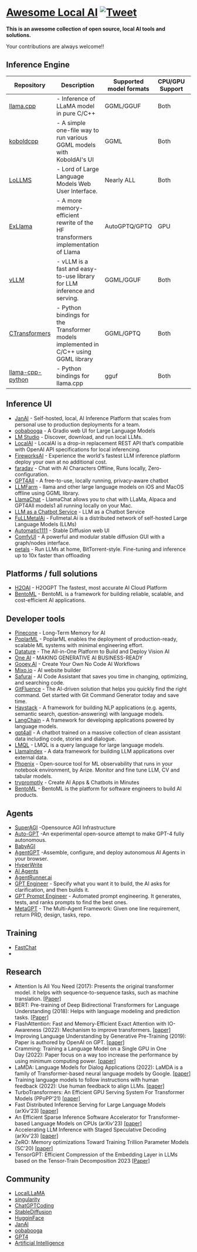 

# [Awesome Local AI](https://github.com/janhq/awesome-local-ai) [![Tweet](https://img.shields.io/twitter/url/http/shields.io.svg?style=social)](https://twitter.com/intent/tweet?text=Awesome%20Local%20AI%20-%20a%20collection%20of%20open%20source,%20local%20AI%20tools%20and%20solutions%20by%20@jan_dotai&url=https://github.com/janhq/awesome-local-ai&hashtags=AI,OpenSource)

**This is an awesome collection of open source, local AI tools and solutions.**

  Your contributions are always welcome!!


## Inference Engine

| Repository | Description | Supported model formats | CPU/GPU Support | UI | Platform Type
|------------|-----------|------------|------------|------------|------------|
[llama.cpp](https://github.com/ggerganov/llama.cpp) |- Inference of LLaMA model in pure C/C++ | GGML/GGUF | Both | ❌ | Text-Gen
[koboldcpp](https://github.com/LostRuins/koboldcpp)| - A simple one-file way to run various GGML models with KoboldAI's UI | GGML| Both| ✅| Text-Gen
[LoLLMS](https://github.com/ParisNeo/lollms)| - Lord of Large Language Models Web User Interface. | Nearly ALL |Both |✅ |Text-Gen
[ExLlama](https://github.com/turboderp/exllama) |- A more memory-efficient rewrite of the HF transformers implementation of Llama | AutoGPTQ/GPTQ |GPU| ❌ |Text-Gen
[vLLM](https://github.com/vllm-project/vllm) |- vLLM is a fast and easy-to-use library for LLM inference and serving. |GGML/GGUF|Both |❌|Text-Gen
[CTransformers](https://github.com/marella/ctransformers) |- Python bindings for the Transformer models implemented in C/C++ using GGML library|GGML/GPTQ |Both| ❌|Text-Gen
[llama-cpp-python](https://github.com/abetlen/llama-cpp-python) | - Python bindings for llama.cpp|gguf|Both | ❌|Text-Gen

## Inference UI
* [JanAI](https://github.com/janhq/jan.git) - Self-hosted, local, AI Inference Platform that scales from personal use to production deployments for a team.
* [oobabooga](https://github.com/oobabooga/text-generation-webui) - A Gradio web UI for Large Language Models
* [LM Studio](https://lmstudio.ai/) - Discover, download, and run local LLMs.
* [LocalAI](https://github.com/go-skynet/LocalAI) - LocalAI is a drop-in replacement REST API that’s compatible with OpenAI API specifications for local inferencing. 
* [FireworksAI](https://app.fireworks.ai/) - Experience the world's fastest LLM inference platform deploy your own at no additional cost. 
* [faradav](https://faraday.dev/) - Chat with AI Characters Offline, Runs locally, Zero-configuration. 
* [GPT4All](https://gpt4all.io) - A free-to-use, locally running, privacy-aware chatbot
* [LLMFarm](https://github.com/guinmoon/LLMFarm) - llama and other large language models on iOS and MacOS offline using GGML library.
* [LlamaChat](https://llamachat.app/) - LlamaChat allows you to chat with LLaMa, Alpaca and GPT4All models1 all running locally on your Mac.
* [LLM as a Chatbot Service](https://github.com/deep-diver/LLM-As-Chatbot) - LLM as a Chatbot Service
* [FuLLMetalAi](https://www.fullmetal.ai/) - Fullmetal.Ai is a distributed network of self-hosted Large Language Models (LLMs)
* [Automatic1111](https://github.com/AUTOMATIC1111/stable-diffusion-webui) - Stable Diffusion web UI
* [ComfyUI](https://github.com/comfyanonymous/ComfyUI) - A powerful and modular stable diffusion GUI with a graph/nodes interface.
* [petals](https://github.com/bigscience-workshop/petals) - Run LLMs at home, BitTorrent-style. Fine-tuning and inference up to 10x faster than offloading


## Platforms / full solutions
* [H2OAI](https://h2o.ai/#tabs-320f3fc63d-item-aa19ad7787-tab) - H2OGPT The fastest, most accurate AI Cloud Platform
* [BentoML](https://github.com/bentoml/BentoML) - BentoML is a framework for building reliable, scalable, and cost-efficient AI applications.

## Developer tools
* [Pinecone](https://www.pinecone.io) - Long-Term Memory for AI
* [PoplarML](https://www.poplarml.com) - PoplarML enables the deployment of production-ready, scalable ML systems with minimal engineering effort.
* [Datature](https://datature.io) - The All-in-One Platform to Build and Deploy Vision AI 
* [One AI](https://www.oneai.com/) - MAKING GENERATIVE AI BUSINESS-READY
* [Gooey.AI](https://gooey.ai/) - Create Your Own No Code AI Workflows
* [Mixo.io](https://mixo.io/?via=futurepedia) - AI website builder
* [Safurai](https://www.safurai.com) - AI Code Assistant that saves you time in changing, optimizing, and searching code.
* [GitFluence](https://www.gitfluence.com) - The AI-driven solution that helps you quickly find the right command. Get started with Git Command Generator today and save time.
* [Haystack](https://haystack.deepset.ai/) - A framework for building NLP applications (e.g. agents, semantic search, question-answering) with language models.
* [LangChain](https://langchain.com/) - A framework for developing applications powered by language models.
* [gpt4all](https://github.com/nomic-ai/gpt4all) - A chatbot trained on a massive collection of clean assistant data including code, stories and dialogue.
* [LMQL](https://lmql.ai/) - LMQL is a query language for large language models.
* [LlamaIndex](https://www.llamaindex.ai/) - A data framework for building LLM applications over external data.
* [Phoenix](https://phoenix.arize.com/) - Open-source tool for ML observability that runs in your notebook environment, by Arize. Monitor and fine tune LLM, CV and tabular models.
* [trypromptly](https://trypromptly.com/) - Create AI Apps & Chatbots in Minutes
* [BentoML](https://www.bentoml.com/) - BentoML is the platform for software engineers to build AI products.

## Agents
* [SuperAGI](https://superagi.com/) -Opensource AGI Infrastructure
* [Auto-GPT](https://github.com/Significant-Gravitas/Auto-GPT) -An experimental open-source attempt to make GPT-4 fully autonomous.
* [BabyAGI](https://github.com/yoheinakajima/babyagi)
* [AgentGPT](https://agentgpt.reworkd.ai/) -Assemble, configure, and deploy autonomous AI Agents in your browser.
* [HyperWrite](https://www.hyperwriteai.com/)
* [AI Agents](https://aiagent.app/)
* [AgentRunner.ai](https://www.agentrunner.ai)
* [GPT Engineer](https://github.com/AntonOsika/gpt-engineer) - Specify what you want it to build, the AI asks for clarification, and then builds it.
* [GPT Prompt Engineer](https://github.com/mshumer/gpt-prompt-engineer) - Automated prompt engineering. It generates, tests, and ranks prompts to find the best ones.
* [MetaGPT](https://github.com/geekan/MetaGPT) - The Multi-Agent Framework: Given one line requirement, return PRD, design, tasks, repo.

## Training
* [FastChat](https://github.com/lm-sys/FastChat)
* 

## Research
- Attention Is All You Need (2017): Presents the original transformer model. it helps with sequence-to-sequence tasks, such as machine translation. [[Paper]](https://arxiv.org/abs/1706.03762)
- BERT: Pre-training of Deep Bidirectional Transformers for Language Understanding (2018): Helps with language modeling and prediction tasks. [[Paper]](https://arxiv.org/abs/2307.00526)
- FlashAttention: Fast and Memory-Efficient Exact Attention with IO-Awareness (2022): Mechanism to improve transformers. [[paper]](https://arxiv.org/abs/2205.14135)
- Improving Language Understanding by Generative Pre-Training (2019): Paper is authored by OpenAI on GPT. [[paper]](https://s3-us-west-2.amazonaws.com/openai-assets/research-covers/language-unsupervised/language_understanding_paper.pdf)
- Cramming: Training a Language Model on a Single GPU in One Day (2022): Paper focus on a way too increase the performance by using minimum computing power. [[paper]](https://arxiv.org/abs/2212.14034)
- LaMDA: Language Models for Dialog Applications (2022): LaMDA is a family of Transformer-based neural language models by Google. [[paper]](https://arxiv.org/abs/2201.08239)
- Training language models to follow instructions with human feedback (2022): Use human feedback to align LLMs. [[paper]](https://arxiv.org/abs/2203.02155)
- TurboTransformers: An Efficient GPU Serving System For Transformer Models (PPoPP'21) [[paper]](https://dl.acm.org/doi/pdf/10.1145/3437801.3441578)
- Fast Distributed Inference Serving for Large Language Models (arXiv'23) [[paper]](https://arxiv.org/pdf/2305.05920.pdf)
- An Efficient Sparse Inference Software Accelerator for Transformer-based Language Models on CPUs (arXiv'23) [[paper]](https://arxiv.org/abs/2306.16601)
- Accelerating LLM Inference with Staged Speculative Decoding (arXiv'23) [[paper]](https://arxiv.org/abs/2308.04623)
- ZeRO: Memory optimizations Toward Training Trillion Parameter Models (SC'20) [[paper]](https://ieeexplore.ieee.org/abstract/document/9355301)
- TensorGPT: Efficient Compression of the Embedding Layer in LLMs based on the Tensor-Train Decomposition 2023 [[Paper]](https://arxiv.org/abs/2307.00526)
## Community
* [LocalLLaMA](https://www.reddit.com/r/LocalLLaMA/)
* [singularity](https://www.reddit.com/r/singularity/)
* [ChatGPTCoding](https://www.reddit.com/r/ChatGPTCoding/)
* [StableDiffusion](https://www.reddit.com/r/StableDiffusion/)
* [HugginFace](https://discord.gg/hugging-face-879548962464493619)
* [JanAI](https://discord.gg/WWjdgYw9Fa)
* [oobabooga](https://www.reddit.com/r/Oobabooga/)
* [GPT4](https://www.reddit.com/r/GPT4/)
* [Artificial Intelligence](https://www.reddit.com/r/artificial/)

